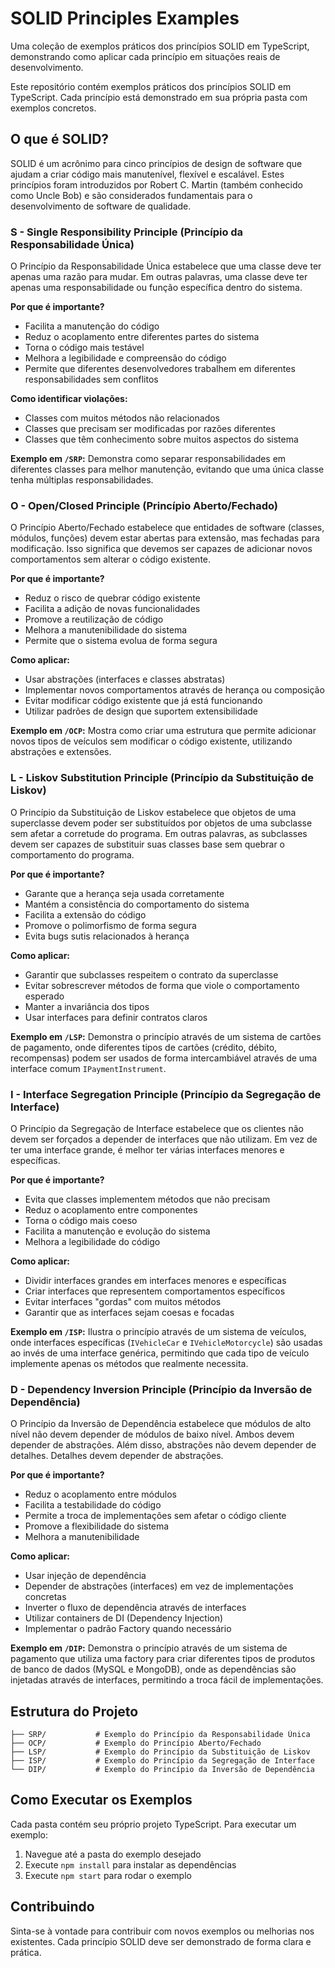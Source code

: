# SOLID Principles Examples

Uma coleção de exemplos práticos dos princípios SOLID em TypeScript, demonstrando como aplicar cada princípio em situações reais de desenvolvimento.

Este repositório contém exemplos práticos dos princípios SOLID em TypeScript. Cada princípio está demonstrado em sua própria pasta com exemplos concretos.

## O que é SOLID?

SOLID é um acrônimo para cinco princípios de design de software que ajudam a criar código mais manutenível, flexível e escalável. Estes princípios foram introduzidos por Robert C. Martin (também conhecido como Uncle Bob) e são considerados fundamentais para o desenvolvimento de software de qualidade.

### S - Single Responsibility Principle (Princípio da Responsabilidade Única)

O Princípio da Responsabilidade Única estabelece que uma classe deve ter apenas uma razão para mudar. Em outras palavras, uma classe deve ter apenas uma responsabilidade ou função específica dentro do sistema.

**Por que é importante?**
- Facilita a manutenção do código
- Reduz o acoplamento entre diferentes partes do sistema
- Torna o código mais testável
- Melhora a legibilidade e compreensão do código
- Permite que diferentes desenvolvedores trabalhem em diferentes responsabilidades sem conflitos

**Como identificar violações:**
- Classes com muitos métodos não relacionados
- Classes que precisam ser modificadas por razões diferentes
- Classes que têm conhecimento sobre muitos aspectos do sistema

**Exemplo em `/SRP`:** Demonstra como separar responsabilidades em diferentes classes para melhor manutenção, evitando que uma única classe tenha múltiplas responsabilidades.

### O - Open/Closed Principle (Princípio Aberto/Fechado)

O Princípio Aberto/Fechado estabelece que entidades de software (classes, módulos, funções) devem estar abertas para extensão, mas fechadas para modificação. Isso significa que devemos ser capazes de adicionar novos comportamentos sem alterar o código existente.

**Por que é importante?**
- Reduz o risco de quebrar código existente
- Facilita a adição de novas funcionalidades
- Promove a reutilização de código
- Melhora a manutenibilidade do sistema
- Permite que o sistema evolua de forma segura

**Como aplicar:**
- Usar abstrações (interfaces e classes abstratas)
- Implementar novos comportamentos através de herança ou composição
- Evitar modificar código existente que já está funcionando
- Utilizar padrões de design que suportem extensibilidade

**Exemplo em `/OCP`:** Mostra como criar uma estrutura que permite adicionar novos tipos de veículos sem modificar o código existente, utilizando abstrações e extensões.

### L - Liskov Substitution Principle (Princípio da Substituição de Liskov)

O Princípio da Substituição de Liskov estabelece que objetos de uma superclasse devem poder ser substituídos por objetos de uma subclasse sem afetar a corretude do programa. Em outras palavras, as subclasses devem ser capazes de substituir suas classes base sem quebrar o comportamento do programa.

**Por que é importante?**
- Garante que a herança seja usada corretamente
- Mantém a consistência do comportamento do sistema
- Facilita a extensão do código
- Promove o polimorfismo de forma segura
- Evita bugs sutis relacionados à herança

**Como aplicar:**
- Garantir que subclasses respeitem o contrato da superclasse
- Evitar sobrescrever métodos de forma que viole o comportamento esperado
- Manter a invariância dos tipos
- Usar interfaces para definir contratos claros

**Exemplo em `/LSP`:** Demonstra o princípio através de um sistema de cartões de pagamento, onde diferentes tipos de cartões (crédito, débito, recompensas) podem ser usados de forma intercambiável através de uma interface comum `IPaymentInstrument`.

### I - Interface Segregation Principle (Princípio da Segregação de Interface)

O Princípio da Segregação de Interface estabelece que os clientes não devem ser forçados a depender de interfaces que não utilizam. Em vez de ter uma interface grande, é melhor ter várias interfaces menores e específicas.

**Por que é importante?**
- Evita que classes implementem métodos que não precisam
- Reduz o acoplamento entre componentes
- Torna o código mais coeso
- Facilita a manutenção e evolução do sistema
- Melhora a legibilidade do código

**Como aplicar:**
- Dividir interfaces grandes em interfaces menores e específicas
- Criar interfaces que representem comportamentos específicos
- Evitar interfaces "gordas" com muitos métodos
- Garantir que as interfaces sejam coesas e focadas

**Exemplo em `/ISP`:** Ilustra o princípio através de um sistema de veículos, onde interfaces específicas (`IVehicleCar` e `IVehicleMotorcycle`) são usadas ao invés de uma interface genérica, permitindo que cada tipo de veículo implemente apenas os métodos que realmente necessita.

### D - Dependency Inversion Principle (Princípio da Inversão de Dependência)

O Princípio da Inversão de Dependência estabelece que módulos de alto nível não devem depender de módulos de baixo nível. Ambos devem depender de abstrações. Além disso, abstrações não devem depender de detalhes. Detalhes devem depender de abstrações.

**Por que é importante?**
- Reduz o acoplamento entre módulos
- Facilita a testabilidade do código
- Permite a troca de implementações sem afetar o código cliente
- Promove a flexibilidade do sistema
- Melhora a manutenibilidade

**Como aplicar:**
- Usar injeção de dependência
- Depender de abstrações (interfaces) em vez de implementações concretas
- Inverter o fluxo de dependência através de interfaces
- Utilizar containers de DI (Dependency Injection)
- Implementar o padrão Factory quando necessário

**Exemplo em `/DIP`:** Demonstra o princípio através de um sistema de pagamento que utiliza uma factory para criar diferentes tipos de produtos de banco de dados (MySQL e MongoDB), onde as dependências são injetadas através de interfaces, permitindo a troca fácil de implementações.

## Estrutura do Projeto

```
├── SRP/           # Exemplo do Princípio da Responsabilidade Única
├── OCP/           # Exemplo do Princípio Aberto/Fechado
├── LSP/           # Exemplo do Princípio da Substituição de Liskov
├── ISP/           # Exemplo do Princípio da Segregação de Interface
└── DIP/           # Exemplo do Princípio da Inversão de Dependência
```

## Como Executar os Exemplos

Cada pasta contém seu próprio projeto TypeScript. Para executar um exemplo:

1. Navegue até a pasta do exemplo desejado
2. Execute `npm install` para instalar as dependências
3. Execute `npm start` para rodar o exemplo

## Contribuindo

Sinta-se à vontade para contribuir com novos exemplos ou melhorias nos existentes. Cada princípio SOLID deve ser demonstrado de forma clara e prática. 
